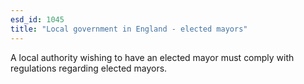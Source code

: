 ```yaml
---
esd_id: 1045
title: "Local government in England - elected mayors"
---
```


A local authority wishing to have an elected mayor must comply with regulations regarding elected mayors.

